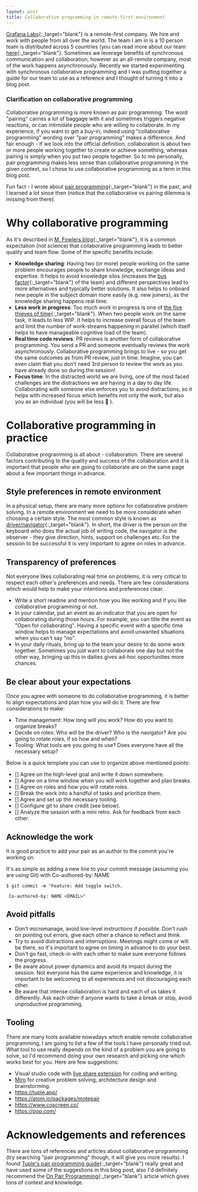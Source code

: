 ```yaml
---
layout: post
title: Collaborative programming in remote-first environment
---
```

 
[Grafana Labs](https://grafana.com/){:_target="blank"} is a remote-first company. We hire and work with people from all over the world. The team I am in is a 10 person team is distributed across 5 countries (you can read more about our team [here](https://grafana.com/blog/2022/01/07/building-an-effective-remote-first-team-during-the-pandemic/){:_target="blank"}. Sometimes we leverage benefits of synchronous communication and collaboration, however as an all-remote company, most of the work happens asynchronously. Recently we started experimenting with synchronous collaborative programming and I was putting together a guide for our team to use as a reference and I thought of turning it into a blog post.
 
### Clarification on collaborative programming
 
Collaborative programming is more known as pair programming. The word "pairing" carries a lot of baggage with it and sometimes triggers negative reactions, or can intimidate people who are willing to collaborate. In my experience, if you want to get a buy-in, indeed using "collaborative programming" wording over "pair programming" makes a difference. And fair enough - if we look into the official definition, collaboration is about two or more people working together to create or achieve something, whereas pairing is simply when you put two people together. So to me personally, pair programming makes less sense than collaborative programming in the given context, so I chose to use collaborative programming as a term in this blog post.

Fun fact - I wrote about [pair programming](https://vtorosyan.github.io/pair-programming/){:_target="blank"} in the past, and I learned a lot since then (notice that the collaborative vs pairing dilemma is missing from there). 
 
# Why collaborative programming
 
As it's described in [M. Fowlers blog](https://martinfowler.com/articles/on-pair-programming.html#Benefits){:_target="blank"}, it is a common expectation (not science) that collaborative programming leads to better quality and team flow. Some of the specific benefits include:
 
- **Knowledge sharing**: Having two (or more) people working on the same problem encourages people to share knowledge, exchange ideas and expertise. It helps to avoid knowledge silos (increases the [bus factor](https://en.wikipedia.org/wiki/Bus_factor){:_target="blank"} of the team) and different perspectives lead to more alternatives and typically better solutions. It also helps to onboard new people in the subject domain more easily (e.g. new joiners), as the knowledge sharing happens real time.
- **Less work in progress**: Too much work in progress is one of [the five thieves of time](https://itrevolution.com/the-five-time-thieves/){:_target="blank"}. When two people work on the same task, it leads to less WIP. It helps to increase overall focus of the team and limit the number of work-streams happening in parallel (which itself helps to have manageable cognitive load of the team).
- **Real time code reviews**: PR reviews is another form of collaborative programming. You send a PR and someone eventually reviews the work asynchronously. Collaborative programming brings to live - so you get the same outcomes as from PR review, just in time. Imagine, you can even claim that you don't need 3rd person to review the work as you have already done so during the session!
- **Focus time**: In the distracted world we are living, one of the most faced challenges are the distractions we are having in a day to day life. Collaborating with someone else enforces you to avoid distractions, so it helps with increased focus which benefits not only the work, but also you as an individual (you will be less 🥱 ).
 
# Collaborative programming in practice
 
Collaborative programming is all about - collaboration. There are several factors contributing to the quality and success of the collaboration and it is important that people who are going to collaborate are on the same page about a few important things in advance.
 
## Style preferences in remote environment
 
In a physical setup, there are many more options for collaborative problem solving. In a remote environment we need to be more considerate when choosing a certain style. The most common style is known as [driver/navigator](https://martinfowler.com/articles/on-pair-programming.html#DriverAndNavigator){:_target="blank"}. In short, the driver is the person on the keyboard who does the actual job of writing code, the navigator is the observer - they give direction, hints, support on challenges etc. For the session to be successful it is very important to agree on roles in advance.
 
## Transparency of preferences
 
Not everyone likes collaborating real time on problems, it is very critical to respect each other's preferences and needs. There are few considerations which would help to make your intentions and preferences clear.
 
- Write a short readme and mention how you like working and if you like collaborative programming or not. 
- In your calendar, put an event as an indicator that you are open for collaborating during those hours. For example, you can title the event as "Open for collaborating". Having a specific event with a specific time window helps to manage expectations and avoid unwanted situations when you can't say "no".
- In your daily rituals, bring up to the team your desire to do some work together. Sometimes you just want to collaborate one day but not the other way, bringing up this in dailies gives ad-hoc opportunities more chances.
 
## Be clear about your expectations
 
Once you agree with someone to do collaborative programming, it is better to align expectations and plan how you will do it. There are few considerations to make:
 
- Time management: How long will you work? How do you want to organize breaks?
- Decide on roles: Who will be the driver? Who is the navigator? Are you going to rotate roles, if so how and when?
- Tooling: What tools are you going to use? Does everyone have all the necessary setup?
 
Below is a quick template you can use to organize above mentioned points:
 
- [] Agree on the high-level goal and write it down somewhere.
- [] Agree on a time window when you will work together and plan breaks.
- [] Agree on roles and how you will rotate roles.
- [] Break the work into a handful of tasks and prioritize them.
- [] Agree and set up the necessary tooling.
- [] Configure git to share credit (see below).
- [] Analyze the session with a mini retro. Ask for feedback from each other.
 
## Acknowledge the work
 
It is good practice to add your pair as an author to the commit you're working on.
 
It's as simple as adding a new line to your commit message (assuming you are using Git) with Co-authored-by: NAME <EMAIL>
 
```
$ git commit -m "Feature: Add toggle switch.
 
 Co-authored-by: NAME <EMAIL>"
```

## Avoid pitfalls
 
- Don't micromanage, avoid low-level instructions if possible. Don't rush on pointing out errors, give each other a chance to reflect and think.
- Try to avoid distractions and interruptions. Meetings might come or will be there, so it's important to agree on timing in advance to do your best.
- Don't go fast, check-in with each other to make sure everyone follows the progress.
- Be aware about power dynamics and avoid its impact during the session. Not everyone has the same experience and knowledge, it is important to be welcoming to all experiences and not discouraging each other.
- Be aware that intense collaboration is hard and each of us takes it differently. Ask each other if anyone wants to take a break or stop, avoid unproductive programming.
 
## Tooling
 
There are many tools available nowadays which enable remote collaborative programming, I am going to list a few of the tools I have personally tried out. What tool to use really depends on the kind of a problem you are going to solve, so I'd recommend doing your own research and picking one which works best for you. Here are few suggestions:
 
- Visual studio code with [live share extension](https://marketplace.visualstudio.com/items?itemName=MS-vsliveshare.vsliveshare) for coding and writing.
- [Miro](https://miro.com/app/) for creative problem solving, architecture design and brainstorming.
- https://tuple.app/
- https://atom.io/packages/motepair
- https://www.coscreen.co/
- https://pop.com/
 
# Acknowledgements and references
 
There are tons of references and articles about collaborative programming (try searching "pair programming" though, it will give you more results). I found [Tuple's pair programming guide](https://tuple.app/pair-programming-guide/the-case-for-pair-programming){:_target="blank"} really great and have used some of the suggestions in this blog post, also I'd definitely recommend the [On Pair Programming](https://martinfowler.com/articles/on-pair-programming.html){:_target="blank"} article which gives tons of context and knowledge.
